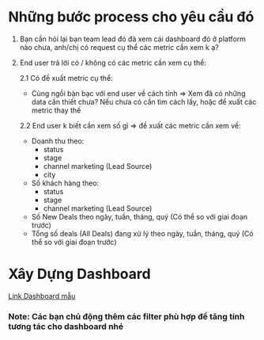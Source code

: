 # Những bước process cho yêu cầu đó 
1. Bạn cần hỏi lại bạn team lead đó đã xem cái dashboard đó ở platform nào chưa, anh/chị có request cụ thể các metric cần xem k ạ?
2. End user trả lời có / không có các metric cần xem cụ thể:

    2.1 Có đề xuất metric cụ thể:

    + Cùng ngồi bàn bạc với end user về cách tính => Xem đã có những data cần thiết chưa? Nếu chưa có cần tìm cách lấy, hoặc để xuất các metric thay thế

    2.2 End user k biết cần xem số gì => đề xuất các metric cần xem về:

    + Doanh thu theo: 
      - status
      - stage 
      - channel marketing (Lead Source)
      - city
    + Số khách hàng theo:
      - status 
      - stage
      - channel marketing (Lead Source)
    + Số New Deals theo ngày, tuần, tháng, quý (Có thể so với giai đoạn trước)
    + Tổng số deals (All Deals) đang xử lý theo ngày, tuần, tháng, quý (Có thể so với giai đoạn trước)

# Xây Dựng Dashboard 

[Link Dashboard mẫu](https://lookerstudio.google.com/reporting/9341db29-a3cc-4672-9cd9-085fa3f111f0)

### Note: Các bạn chủ động thêm các filter phù hợp để tăng tính tương tác cho dashboard nhé
